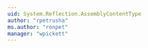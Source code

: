 ```yaml
---
uid: System.Reflection.AssemblyContentType
author: "rpetrusha"
ms.author: "ronpet"
manager: "wpickett"
---
```

